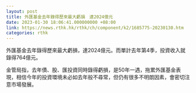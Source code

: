 ```yaml
---
layout: post
title: 外匯基金去年錄得歷來最大虧損　達2024億元
date: 2023-01-30 18:06:41.000000000 +08:00
link: https://news.rthk.hk/rthk/ch/component/k2/1685775-20230130.htm
categories: rthk
---
```


外匯基金去年錄得歷來最大虧損，達2024億元。而單計去年第4季，投資收入就錄得764億元。

金管局指，去年債、股、匯投資同時錄得虧損，是50年一遇，拖累外匯基金表現，相信今年的投資環境未必如去年般不尋常，但仍有很多不明朗因素，會密切注意市場發展。
